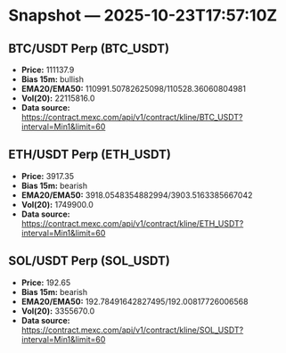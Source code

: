 # Snapshot — 2025-10-23T17:57:10Z

## BTC/USDT Perp (BTC_USDT)
- **Price:** 111137.9
- **Bias 15m:** bullish
- **EMA20/EMA50:** 110991.50782625098/110528.36060804981
- **Vol(20):** 22115816.0
- **Data source:** https://contract.mexc.com/api/v1/contract/kline/BTC_USDT?interval=Min1&limit=60

## ETH/USDT Perp (ETH_USDT)
- **Price:** 3917.35
- **Bias 15m:** bearish
- **EMA20/EMA50:** 3918.0548354882994/3903.5163385667042
- **Vol(20):** 1749900.0
- **Data source:** https://contract.mexc.com/api/v1/contract/kline/ETH_USDT?interval=Min1&limit=60

## SOL/USDT Perp (SOL_USDT)
- **Price:** 192.65
- **Bias 15m:** bearish
- **EMA20/EMA50:** 192.78491642827495/192.00817726006568
- **Vol(20):** 3355670.0
- **Data source:** https://contract.mexc.com/api/v1/contract/kline/SOL_USDT?interval=Min1&limit=60
